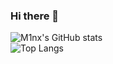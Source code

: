 ### Hi there 👋

![M1nx's GitHub stats](https://github-readme-stats.vercel.app/api?username=M1nxYT&show_icons=true&theme=dracula)
<br>
![Top Langs](https://github-readme-stats.vercel.app/api/top-langs/?username=M1nxYT&theme=dracula&layout=compact)
